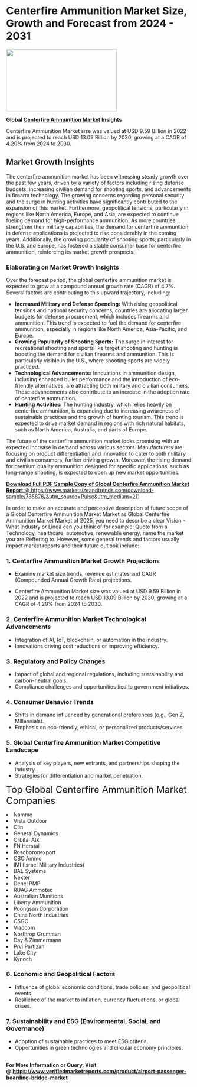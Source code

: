 <H1>Centerfire Ammunition Market Size, Growth and Forecast from 2024 - 2031</H1><img class="aligncenter size-medium wp-image-584254" src="https://thirdeyenews.in/wp-content/uploads/2024/09/Global-Market-Research-300x168.jpeg" alt="" width="300" height="168" /><p><strong>Global&nbsp;<a href="https://www.marketsizeandtrends.com/download-sample/735876/&amp;utm_source=Pulse&amp;utm_medium=211">Centerfire Ammunition Market</a> Insights</strong></p><p>Centerfire Ammunition Market size was valued at USD 9.59 Billion in 2022 and is projected to reach USD 13.09 Billion by 2030, growing at a CAGR of 4.20% from 2024 to 2030.</p><p><h2>Market Growth Insights</h2> <p>The centerfire ammunition market has been witnessing steady growth over the past few years, driven by a variety of factors including rising defense budgets, increasing civilian demand for shooting sports, and advancements in firearm technology. The growing concerns regarding personal security and the surge in hunting activities have significantly contributed to the expansion of this market. Furthermore, geopolitical tensions, particularly in regions like North America, Europe, and Asia, are expected to continue fueling demand for high-performance ammunition. As more countries strengthen their military capabilities, the demand for centerfire ammunition in defense applications is projected to rise considerably in the coming years. Additionally, the growing popularity of shooting sports, particularly in the U.S. and Europe, has fostered a stable consumer base for centerfire ammunition, reinforcing its market growth prospects.</p> <p><a href="#"></a></p> <h3>Elaborating on Market Growth Insights</h3> <p>Over the forecast period, the global centerfire ammunition market is expected to grow at a compound annual growth rate (CAGR) of 4.7%. Several factors are contributing to this upward trajectory, including:</p> <ul> <li><strong>Increased Military and Defense Spending:</strong> With rising geopolitical tensions and national security concerns, countries are allocating larger budgets for defense procurement, which includes firearms and ammunition. This trend is expected to fuel the demand for centerfire ammunition, especially in regions like North America, Asia-Pacific, and Europe.</li> <li><strong>Growing Popularity of Shooting Sports:</strong> The surge in interest for recreational shooting and sports like target shooting and hunting is boosting the demand for civilian firearms and ammunition. This is particularly visible in the U.S., where shooting sports are widely practiced.</li> <li><strong>Technological Advancements:</strong> Innovations in ammunition design, including enhanced bullet performance and the introduction of eco-friendly alternatives, are attracting both military and civilian consumers. These advancements also contribute to an increase in the adoption rate of centerfire ammunition.</li> <li><strong>Hunting Activities:</strong> The hunting industry, which relies heavily on centerfire ammunition, is expanding due to increasing awareness of sustainable practices and the growth of hunting tourism. This trend is expected to drive market demand in regions with rich natural habitats, such as North America, Australia, and parts of Europe.</li> </ul> <p>The future of the centerfire ammunition market looks promising with an expected increase in demand across various sectors. Manufacturers are focusing on product differentiation and innovation to cater to both military and civilian consumers, further driving growth. Moreover, the rising demand for premium quality ammunition designed for specific applications, such as long-range shooting, is expected to open up new market opportunities.</p> <p><a href="#"></p><p><span class=""><strong>Download Full PDF Sample Copy of Global Centerfire Ammunition Market Report</strong> @ <a href="https://www.marketsizeandtrends.com/download-sample/735876/&amp;utm_source=Pulse&amp;utm_medium=211" target="_blank">https://www.marketsizeandtrends.com/download-sample/735876/&amp;utm_source=Pulse&amp;utm_medium=211</a></span></p><p>In order to make an accurate and perceptive description of future scope of a Global&nbsp;Centerfire Ammunition Market Market as Global&nbsp;Centerfire Ammunition Market Market of 2025, you need to describe a clear Vision &ndash; What Industry or Linda can you think of for example: Quote from a Technology, healthcare, automotive, renewable energy, name the market you are Reffering to. However, some general trends and factors usually impact market reports and their future outlook include:</p><h3>1.&nbsp;<strong>Centerfire Ammunition Market Growth Projections</strong></h3><ul><li>Examine market size trends, revenue estimates and CAGR (Compounded Annual Growth Rate) projections.</li><li><p>Centerfire Ammunition Market size was valued at USD 9.59 Billion in 2022 and is projected to reach USD 13.09 Billion by 2030, growing at a CAGR of 4.20% from 2024 to 2030.</p></li></ul><h3>2.&nbsp;<strong>Centerfire Ammunition Market Technological Advancements</strong></h3><ul><li>Integration of AI, IoT, blockchain, or automation in the industry.</li><li>Innovations driving cost reductions or improving efficiency.</li></ul><h3>3.&nbsp;<strong>Regulatory and Policy Changes</strong></h3><ul><li>Impact of global and regional regulations, including sustainability and carbon-neutral goals.</li><li>Compliance challenges and opportunities tied to government initiatives.</li></ul><h3>4.&nbsp;<strong>Consumer Behavior Trends</strong></h3><ul><li>Shifts in demand influenced by generational preferences (e.g., Gen Z, Millennials).</li><li>Emphasis on eco-friendly, ethical, or personalized products/services.</li></ul><h3>5.&nbsp;<strong>Global Centerfire Ammunition Market Competitive Landscape</strong></h3><ul><li>Analysis of key players, new entrants, and partnerships shaping the industry.</li><li>Strategies for differentiation and market penetration.</li></ul><p data-pm-slice="1 1 []"><span style="color: inherit; font-family: inherit; font-size: 25px;">Top Global Centerfire Ammunition Market Companies</span></p><div class="" data-test-id=""><p><li>Nammo</li><li> Vista Outdoor</li><li> Olin</li><li> General Dynamics</li><li> Orbital Atk</li><li> FN Herstal</li><li> Rosoboronexport</li><li> CBC Ammo</li><li> IMI (Israel Military Industries)</li><li> BAE Systems</li><li> Nexter</li><li> Denel PMP</li><li> RUAG Ammotec</li><li> Australian Munitions</li><li> Liberty Ammunition</li><li> Poongsan Corporation</li><li> China North Industries</li><li> CSGC</li><li> Vladcom</li><li> Northrop Grumman</li><li> Day & Zimmermann</li><li> Prvi Partizan</li><li> Lake City</li><li> Kynoch</li></p></div><h3>6.&nbsp;<strong>Economic and Geopolitical Factors</strong></h3><ul><li>Influence of global economic conditions, trade policies, and geopolitical events.</li><li>Resilience of the market to inflation, currency fluctuations, or global crises.</li></ul><h3>7.&nbsp;<strong>Sustainability and ESG (Environmental, Social, and Governance)</strong></h3><ul><li>Adoption of sustainable practices to meet ESG criteria.</li><li>Opportunities in green technologies and circular economy principles.</li></ul><h2><strong style="font-size: 14px;">For More Information or Query, Visit @&nbsp;</strong><a style="background-color: #ffffff; font-size: 14px;" href="https://www.marketsizeandtrends.com/report/centerfire-ammunition-market/" target="_blank">https://www.verifiedmarketreports.com/product/airport-passenger-boarding-bridge-market</a></h2>

